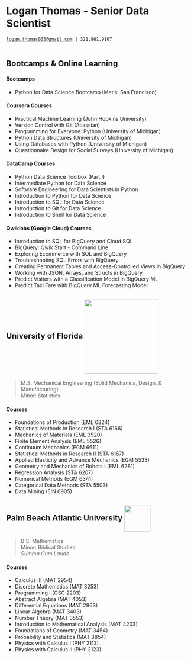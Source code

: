 # Logan Thomas - Senior Data Scientist
[`logan.thomas005@gmail.com`](mailto:logan.thomas005@gmail.com)` | 321.961.9107` <br/> <br/>

## Bootcamps & Online Learning  
#### Bootcamps
- Python for Data Science Bootcamp (Metis: San Francisco)

#### Coursera Courses
- Practical Machine Learning (John Hopkins University)
- Version Control with Git (Atlassian)
- Programming for Everyone: Python (University of Michigan)
- Python Data Structures (University of Michigan)
- Using Databases with Python (University of Michigan)
- Questionnaire Design for Social Surveys (University of Michigan)  

#### DataCamp Courses
- Python Data Science Toolbox (Part I)
- Intermediate Python for Data Science
- Software Engineering for Data Scientists in Python
- Introduction to Python for Data Science
- Introduction to SQL for Data Science
- Introduction to Git for Data Science
- Introduction to Shell for Data Science

#### Qwiklabs (Google Cloud) Courses
- Introduction to SQL for BigQuery and Cloud SQL 
- BigQuery: Qwik Start - Command Line 
- Exploring Ecommerce with SQL and BigQuery 
- Troubleshooting SQL Errors with BigQuery 
- Creating Permanent Tables and Access-Controlled Views in BigQuery 
- Working with JSON, Arrays, and Structs in BigQuery 
- Predict Visitors with a Classification Model in BigQuery ML 
- Predict Taxi Fare with BigQuery ML Forecasting Model 

## University of Florida <img src="https://upload.wikimedia.org/wikipedia/commons/thumb/8/8e/University_of_Florida_logo.svg/1280px-University_of_Florida_logo.svg.png" align="center" width="200">
> M.S. Mechanical Engineering (Solid Mechanics, Design, & Manufacturing) <br/>
> Minor: Statistics <br/>
#### Courses
- Foundations of Production (EML 6324)
- Statistical Methods in Research I (STA 6166)
- Mechanics of Materials (EML 3520)
- Finite Element Analysis (EML 5526)
- Continuum Mechanics (EGM 6611)
- Statistical Methods in Research II (STA 6167)
- Applied Elasticity and Advance Mechanics (EGM 5533)
- Geometry and Mechanics of Robots I (EML 6281)
- Regression Analysis (STA 6207)
- Numerical Methods (EGM 6341)
- Categorical Data Methods (STA 5503)
- Data Mining (EIN 6905)


## Palm Beach Atlantic University <img src="https://pba.afford.com/Shared/GetImageForSchool?schoolId=1215&imageLocation=SCHOOL_BANNER_IMAGE" align="center" height="70"> <br/>
> B.S. Mathematics <br/>
> Minor: Biblical Studies <br/>
> *Summa Cum Laude*
#### Courses
- Calculus III (MAT 2954)
- Discrete Mathematics (MAT 3253)
- Programming I (CSC 2203)
- Abstract Algebra (MAT 4053)
- Differential Equations (MAT 2963)
- Linear Algebra (MAT 3403)
- Number Theory (MAT 3553)
- Introduction to Mathematical Analysis (MAT 4203)
- Foundations of Geometry (MAT 3454)
- Probability and Statistics (MAT 3854)
- Physics with Calculus I (PHY 2113)
- Physics with Calculus II (PHY 2123)

